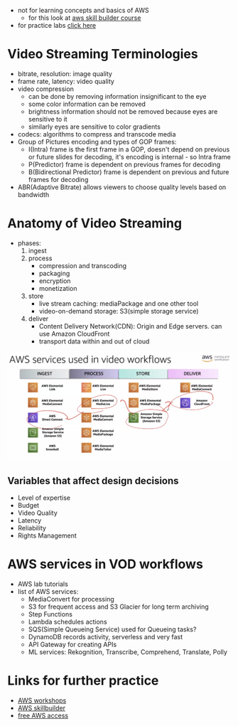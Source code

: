 - not for learning concepts and basics of AWS
	- for this look at [aws skill builder course](https://explore.skillbuilder.aws/learn/course/external/view/elearning/134/aws-cloud-practitioner-essentials?lacp=tile&tile=dt)
- for practice labs [click here](https://us-east-1.student.classrooms.aws.training/class/cHR1L5UmHU1zk5ZsWMZquv)

# Video Streaming Terminologies

- bitrate, resolution: image quality
- frame rate, latency: video quality
- video compression
	- can be done by removing information insignificant to the eye
	- some color information can be removed
	- brightness information should not be removed because eyes are sensitive to it
	- similarly eyes are sensitive to color gradients
- codecs: algorithms to compress and transcode media
- Group of Pictures encoding and types of GOP frames:
	- I(Intra) frame is the first frame in a GOP, doesn't depend on previous or future slides for decoding, it's encoding is internal - so Intra frame
	- P(Predictor) frame is dependent on previous frames for decoding
	- B(Bidirectional Predictor) frame is dependent on previous and future frames for decoding
- ABR(Adaptive Bitrate) allows viewers to choose quality levels based on bandwidth

# Anatomy of Video Streaming

- phases:
	1. ingest
	2. process
		- compression and transcoding
		- packaging
		- encryption
		- monetization
	3. store
		- live stream caching: mediaPackage and one other tool
		- video-on-demand storage: S3(simple storage service)
	4. deliver
		- Content Delivery Network(CDN): Origin and Edge servers. can use Amazon CloudFront
		- transport data within and out of cloud

![AWS Services used in video workflows](./aws-in-video-workflows.png)

## Variables that affect design decisions

- Level of expertise
- Budget
- Video Quality
- Latency
- Reliability
- Rights Management

# AWS services in VOD workflows

- AWS lab tutorials
- list of AWS services:
	- MediaConvert for processing
	- S3 for frequent access and S3 Glacier for long term archiving
	- Step Functions
	- Lambda schedules actions
	- SQS(Simple Queueing Service) used for Queueing tasks?
	- DynamoDB records activity, serverless and very fast
	- API Gateway for creating APIs
	- ML services: Rekognition, Transcribe, Comprehend, Translate, Polly

# Links for further practice

- [AWS workshops](https://workshops.aws)
- [AWS skillbuilder](https://skillbuilder.aws/)
- [free AWS access](https://aws.amazon.com/free/)
